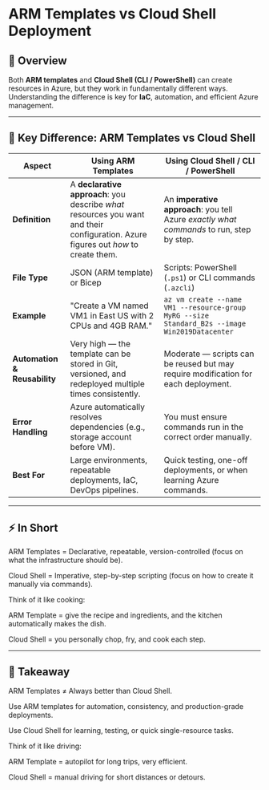 # ARM Templates vs Cloud Shell Deployment

## 🧭 Overview
Both **ARM templates** and **Cloud Shell (CLI / PowerShell)** can create resources in Azure, but they work in fundamentally different ways.  
Understanding the difference is key for **IaC**, automation, and efficient Azure management.

---

## 🔹 Key Difference: ARM Templates vs Cloud Shell
| **Aspect**                   | **Using ARM Templates**                                                                                                             | **Using Cloud Shell / CLI / PowerShell**                                                      |
| ---------------------------- | ----------------------------------------------------------------------------------------------------------------------------------- | --------------------------------------------------------------------------------------------- |
| **Definition**               | A **declarative approach**: you describe *what* resources you want and their configuration. Azure figures out *how* to create them. | An **imperative approach**: you tell Azure *exactly what commands* to run, step by step.      |
| **File Type**                | JSON (ARM template) or Bicep                                                                                                        | Scripts: PowerShell (`.ps1`) or CLI commands (`.azcli`)                                       |
| **Example**                  | "Create a VM named VM1 in East US with 2 CPUs and 4GB RAM."                                                                         | `az vm create --name VM1 --resource-group MyRG --size Standard_B2s --image Win2019Datacenter` |
| **Automation & Reusability** | Very high — the template can be stored in Git, versioned, and redeployed multiple times consistently.                               | Moderate — scripts can be reused but may require modification for each deployment.            |
| **Error Handling**           | Azure automatically resolves dependencies (e.g., storage account before VM).                                                        | You must ensure commands run in the correct order manually.                                   |
| **Best For**                 | Large environments, repeatable deployments, IaC, DevOps pipelines.                                                                  | Quick testing, one-off deployments, or when learning Azure commands.                          |

---

## ⚡ In Short

ARM Templates = Declarative, repeatable, version-controlled (focus on what the infrastructure should be).

Cloud Shell = Imperative, step-by-step scripting (focus on how to create it manually via commands).

Think of it like cooking:

ARM Template = give the recipe and ingredients, and the kitchen automatically makes the dish.

Cloud Shell = you personally chop, fry, and cook each step.


---

## 🧠 Takeaway

ARM Templates ≠ Always better than Cloud Shell.

Use ARM templates for automation, consistency, and production-grade deployments.

Use Cloud Shell for learning, testing, or quick single-resource tasks.

Think of it like driving:

ARM Template = autopilot for long trips, very efficient.

Cloud Shell = manual driving for short distances or detours.
